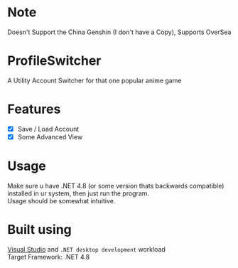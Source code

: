 # Note

Doesn't Support the China Genshin (I don't have a Copy), Supports OverSea

# ProfileSwitcher

A Utility Account Switcher for that one popular anime game

# Features

- [x] Save / Load Account
- [x] Some Advanced View

# Usage

Make sure u have .NET 4.8 (or some version thats backwards compatible) installed in ur system, then just run the
program.  
Usage should be somewhat intuitive.

# Built using

[Visual Studio](https://visualstudio.microsoft.com/) and `.NET desktop development` workload  
Target Framework: .NET 4.8  

